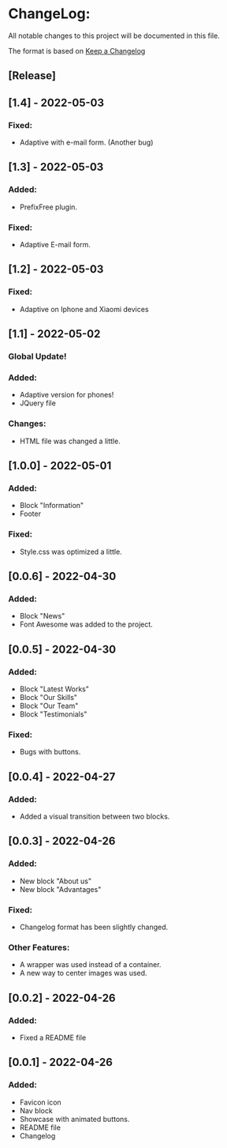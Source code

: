 # ChangeLog:
All notable changes to this project will be documented in this file.

The format is based on [Keep a Changelog](https://keepachangelog.com/en/1.0.0/)

## [Release]

## [1.4] - 2022-05-03
### Fixed:
- Adaptive with e-mail form. (Another bug)

## [1.3] - 2022-05-03
### Added:
- PrefixFree plugin.
### Fixed:
- Adaptive E-mail form.

## [1.2] - 2022-05-03
### Fixed: 
- Adaptive on Iphone and Xiaomi devices

## [1.1] - 2022-05-02
### Global Update!
### Added:
- Adaptive version for phones!
- JQuery file
### Changes:
- HTML file was changed a little.

## [1.0.0] - 2022-05-01
### Added:
- Block "Information"
- Footer
### Fixed:
- Style.css was optimized a little.

## [0.0.6] - 2022-04-30
### Added:
- Block "News"
- Font Awesome was added to the project.

## [0.0.5] - 2022-04-30
### Added:
- Block "Latest Works"
- Block "Our Skills"
- Block "Our Team"
- Block "Testimonials"
### Fixed:
- Bugs with buttons.

## [0.0.4] - 2022-04-27
### Added:
- Added a visual transition between two blocks.

## [0.0.3] - 2022-04-26
### Added:
- New block "About us"
- New block "Advantages"
### Fixed:
- Changelog format has been slightly changed.
### Other Features:
- A wrapper was used instead of a container.
- A new way to center images was used.

## [0.0.2] - 2022-04-26
### Added:
- Fixed a README file

## [0.0.1] - 2022-04-26
### Added:
- Favicon icon
- Nav block
- Showcase with animated buttons.
- README file
- Changelog